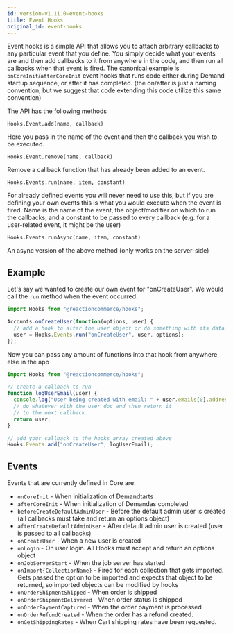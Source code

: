 ```yaml
---
id: version-v1.11.0-event-hooks
title: Event Hooks
original_id: event-hooks
---
```

    
Event hooks is a simple API that allows you to attach arbitrary callbacks to any particular event that you define. You simply
decide what your events are and then add callbacks to it from anywhere in the code, and then run all callbacks when that event
is fired. The canonical example is `onCoreInit`/`afterCoreInit` event hooks that runs code either during Demand
startup sequence, or after it has completed. (the on/after is just a naming convention, but we suggest that code extending
this code utilize this same convention)

The API has the following methods

`Hooks.Event.add(name, callback)`

Here you pass in the name of the event and then the callback you wish to be executed.

`Hooks.Event.remove(name, callback)`

Remove a callback function that has already been added to an event.

`Hooks.Events.run(name, item, constant)`

For already defined events you will never need to use this, but if you are defining your own events this is what you
would execute when the event is fired. Name is the name of the event, the object/modifier on which to run the callbacks,
and a constant to be passed to every callback (e.g. for a user-related event, it might be the user)

`Hooks.Events.runAsync(name, item, constant)`

An async version of the above method (only works on the server-side)

## Example

Let's say we wanted to create our own event for "onCreateUser". We would call the `run` method when the event occurred.

```js
import Hooks from "@reactioncommerce/hooks";

Accounts.onCreateUser(function(options, user) {
  // add a hook to alter the user object or do something with its data
  user = Hooks.Events.run("onCreateUser", user, options);
});
```

Now you can pass any amount of functions into that hook from anywhere else in the app

```js
import Hooks from "@reactioncommerce/hooks";

// create a callback to run
function logUserEmail(user) {
  console.log("User being created with email: " + user.emails[0].address);
  // do whatever with the user doc and then return it
  // to the next callback
  return user;
}

// add your callback to the hooks array created above
Hooks.Events.add("onCreateUser", logUserEmail);
```

## Events

Events that are currently defined in Core are:

- `onCoreInit` - When initialization of Demandtarts
- `afterCoreInit` - When initialization of Demandas completed
- `beforeCreateDefaultAdminUser` - Before the default admin user is created (all callbacks must take and return an options object)
- `afterCreateDefaultAdminUser` - After default admin user is created (user is passed to all callbacks)
- `onCreateUser` - When a new user is created
- `onLogin` - On user login. All Hooks must accept and return an options object
- `onJobServerStart` - When the job server has started
- `onImport{CollectionName}` - Fired for each collection that gets imported. Gets passed the option to be imported and expects that object to be returned, so imported objects can be modified by hooks
- `onOrderShipmentShipped` - When order is shipped
- `onOrderShipmentDelivered` - When order status is shipped
- `onOrderPaymentCaptured` - When the order payment is processed
- `onOrderRefundCreated` - When the order has a refund created.
- `onGetShippingRates` - When Cart shipping rates have been requested.
